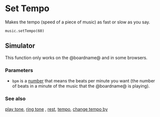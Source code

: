 # Set Tempo

Makes the tempo (speed of a piece of music) as fast or slow as you say.

```sig
music.setTempo(60)
```

## Simulator

This function only works on the @boardname@ and in some browsers.

### Parameters

* `bpm` is a [number](/reference/types/number) that means the beats per minute you want (the number of beats in a minute of the music that the @boardname@ is playing).

### See also

[play tone](/reference/music/play-tone), [ring tone](/reference/music/ring-tone) , [rest](/reference/music/rest), [tempo](/reference/music/tempo), [change tempo by](/reference/music/change-tempo-by)
